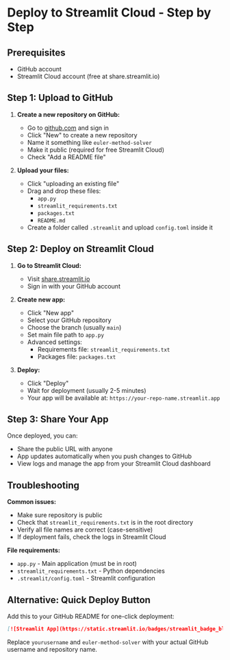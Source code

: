 # Deploy to Streamlit Cloud - Step by Step

## Prerequisites
- GitHub account
- Streamlit Cloud account (free at share.streamlit.io)

## Step 1: Upload to GitHub

1. **Create a new repository on GitHub:**
   - Go to [github.com](https://github.com) and sign in
   - Click "New" to create a new repository
   - Name it something like `euler-method-solver`
   - Make it public (required for free Streamlit Cloud)
   - Check "Add a README file"

2. **Upload your files:**
   - Click "uploading an existing file" 
   - Drag and drop these files:
     - `app.py`
     - `streamlit_requirements.txt`
     - `packages.txt`
     - `README.md`
   - Create a folder called `.streamlit` and upload `config.toml` inside it

## Step 2: Deploy on Streamlit Cloud

1. **Go to Streamlit Cloud:**
   - Visit [share.streamlit.io](https://share.streamlit.io)
   - Sign in with your GitHub account

2. **Create new app:**
   - Click "New app"
   - Select your GitHub repository
   - Choose the branch (usually `main`)
   - Set main file path to `app.py`
   - Advanced settings:
     - Requirements file: `streamlit_requirements.txt`
     - Packages file: `packages.txt`

3. **Deploy:**
   - Click "Deploy"
   - Wait for deployment (usually 2-5 minutes)
   - Your app will be available at: `https://your-repo-name.streamlit.app`

## Step 3: Share Your App

Once deployed, you can:
- Share the public URL with anyone
- App updates automatically when you push changes to GitHub
- View logs and manage the app from your Streamlit Cloud dashboard

## Troubleshooting

**Common issues:**
- Make sure repository is public
- Check that `streamlit_requirements.txt` is in the root directory
- Verify all file names are correct (case-sensitive)
- If deployment fails, check the logs in Streamlit Cloud

**File requirements:**
- `app.py` - Main application (must be in root)
- `streamlit_requirements.txt` - Python dependencies
- `.streamlit/config.toml` - Streamlit configuration

## Alternative: Quick Deploy Button

Add this to your GitHub README for one-click deployment:

```markdown
[![Streamlit App](https://static.streamlit.io/badges/streamlit_badge_black_white.svg)](https://share.streamlit.io/yourusername/euler-method-solver/main/app.py)
```

Replace `yourusername` and `euler-method-solver` with your actual GitHub username and repository name.